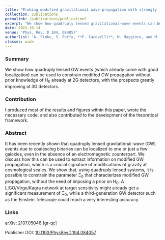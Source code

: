 ```yaml
---
title: "Probing modified gravitational wave propagation with strongly lensed coalescing binaries"
collection: publications
permalink: /publications/publication2
excerpt: "We show how quadruply lensed gravitational-wave events can be an extremely valuable candidate to constrain modifications of GR at cosmological scales."
date: 2021-10-14
venue: 'Phys. Rev. D 104, 084057'
authorlist: "A. Finke, S. Foffa, **F. Iacovelli**, M. Maggiore, and M. Mancarella"
classes: wide
---
```


### Summary
We show how quadruply lensed GW events (which already come with good localization) can be used to constrain modified GW propagation without prior knowledge of H<sub>0</sub> already at 2G detectors, with the prospects greatly improving at 3G detectors.

### Contribution
I produced most of the results and figures within this paper, wrote the necessary code, and also contributed to the development of the theoretical framework.

### Abstract
It has been recently shown that quadruply lensed gravitational-wave (GW) events due to coalescing binaries can be localized to one or just a few galaxies, even in the absence of an electromagnetic counterpart. We discuss how this can be used to extract information on modified GW propagation, which is a crucial signature of modifications of gravity at cosmological scales. We show that, using quadruply lensed systems, it is possible to constrain the parameter &Xi;<sub>0</sub> that characterizes modified GW propagation, without the need of imposing a prior on 
H<sub>0</sub>. A LIGO/Virgo/Kagra network at target sensitivity might already get a significant measurement of &Xi;<sub>0</sub>, while a third-generation GW detector such as the Einstein Telescope could reach a very interesting accuracy.

### Links

<i class="ai ai-arxiv ai-fw"></i> arXiv: [2107.05046 [gr-qc]](https://arxiv.org/abs/2107.05046)

<i class="ai ai-doi ai-fw"></i> Publisher DOI: [10.1103/PhysRevD.104.084057](https://journals.aps.org/prd/abstract/10.1103/PhysRevD.104.084057)